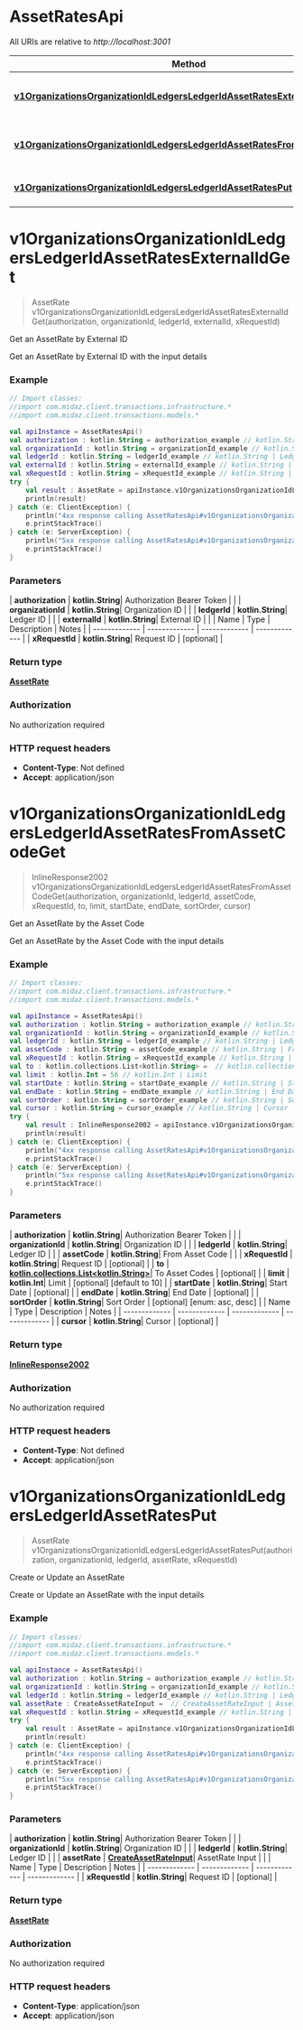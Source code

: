 # AssetRatesApi

All URIs are relative to *http://localhost:3001*

| Method | HTTP request | Description |
| ------------- | ------------- | ------------- |
| [**v1OrganizationsOrganizationIdLedgersLedgerIdAssetRatesExternalIdGet**](AssetRatesApi.md#v1OrganizationsOrganizationIdLedgersLedgerIdAssetRatesExternalIdGet) | **GET** /v1/organizations/{organization_id}/ledgers/{ledger_id}/asset-rates/{external_id} | Get an AssetRate by External ID |
| [**v1OrganizationsOrganizationIdLedgersLedgerIdAssetRatesFromAssetCodeGet**](AssetRatesApi.md#v1OrganizationsOrganizationIdLedgersLedgerIdAssetRatesFromAssetCodeGet) | **GET** /v1/organizations/{organization_id}/ledgers/{ledger_id}/asset-rates/from/{asset_code} | Get an AssetRate by the Asset Code |
| [**v1OrganizationsOrganizationIdLedgersLedgerIdAssetRatesPut**](AssetRatesApi.md#v1OrganizationsOrganizationIdLedgersLedgerIdAssetRatesPut) | **PUT** /v1/organizations/{organization_id}/ledgers/{ledger_id}/asset-rates | Create or Update an AssetRate |


<a id="v1OrganizationsOrganizationIdLedgersLedgerIdAssetRatesExternalIdGet"></a>
# **v1OrganizationsOrganizationIdLedgersLedgerIdAssetRatesExternalIdGet**
> AssetRate v1OrganizationsOrganizationIdLedgersLedgerIdAssetRatesExternalIdGet(authorization, organizationId, ledgerId, externalId, xRequestId)

Get an AssetRate by External ID

Get an AssetRate by External ID with the input details

### Example
```kotlin
// Import classes:
//import com.midaz.client.transactions.infrastructure.*
//import com.midaz.client.transactions.models.*

val apiInstance = AssetRatesApi()
val authorization : kotlin.String = authorization_example // kotlin.String | Authorization Bearer Token
val organizationId : kotlin.String = organizationId_example // kotlin.String | Organization ID
val ledgerId : kotlin.String = ledgerId_example // kotlin.String | Ledger ID
val externalId : kotlin.String = externalId_example // kotlin.String | External ID
val xRequestId : kotlin.String = xRequestId_example // kotlin.String | Request ID
try {
    val result : AssetRate = apiInstance.v1OrganizationsOrganizationIdLedgersLedgerIdAssetRatesExternalIdGet(authorization, organizationId, ledgerId, externalId, xRequestId)
    println(result)
} catch (e: ClientException) {
    println("4xx response calling AssetRatesApi#v1OrganizationsOrganizationIdLedgersLedgerIdAssetRatesExternalIdGet")
    e.printStackTrace()
} catch (e: ServerException) {
    println("5xx response calling AssetRatesApi#v1OrganizationsOrganizationIdLedgersLedgerIdAssetRatesExternalIdGet")
    e.printStackTrace()
}
```

### Parameters
| **authorization** | **kotlin.String**| Authorization Bearer Token | |
| **organizationId** | **kotlin.String**| Organization ID | |
| **ledgerId** | **kotlin.String**| Ledger ID | |
| **externalId** | **kotlin.String**| External ID | |
| Name | Type | Description  | Notes |
| ------------- | ------------- | ------------- | ------------- |
| **xRequestId** | **kotlin.String**| Request ID | [optional] |

### Return type

[**AssetRate**](AssetRate.md)

### Authorization

No authorization required

### HTTP request headers

 - **Content-Type**: Not defined
 - **Accept**: application/json

<a id="v1OrganizationsOrganizationIdLedgersLedgerIdAssetRatesFromAssetCodeGet"></a>
# **v1OrganizationsOrganizationIdLedgersLedgerIdAssetRatesFromAssetCodeGet**
> InlineResponse2002 v1OrganizationsOrganizationIdLedgersLedgerIdAssetRatesFromAssetCodeGet(authorization, organizationId, ledgerId, assetCode, xRequestId, to, limit, startDate, endDate, sortOrder, cursor)

Get an AssetRate by the Asset Code

Get an AssetRate by the Asset Code with the input details

### Example
```kotlin
// Import classes:
//import com.midaz.client.transactions.infrastructure.*
//import com.midaz.client.transactions.models.*

val apiInstance = AssetRatesApi()
val authorization : kotlin.String = authorization_example // kotlin.String | Authorization Bearer Token
val organizationId : kotlin.String = organizationId_example // kotlin.String | Organization ID
val ledgerId : kotlin.String = ledgerId_example // kotlin.String | Ledger ID
val assetCode : kotlin.String = assetCode_example // kotlin.String | From Asset Code
val xRequestId : kotlin.String = xRequestId_example // kotlin.String | Request ID
val to : kotlin.collections.List<kotlin.String> =  // kotlin.collections.List<kotlin.String> | To Asset Codes
val limit : kotlin.Int = 56 // kotlin.Int | Limit
val startDate : kotlin.String = startDate_example // kotlin.String | Start Date
val endDate : kotlin.String = endDate_example // kotlin.String | End Date
val sortOrder : kotlin.String = sortOrder_example // kotlin.String | Sort Order
val cursor : kotlin.String = cursor_example // kotlin.String | Cursor
try {
    val result : InlineResponse2002 = apiInstance.v1OrganizationsOrganizationIdLedgersLedgerIdAssetRatesFromAssetCodeGet(authorization, organizationId, ledgerId, assetCode, xRequestId, to, limit, startDate, endDate, sortOrder, cursor)
    println(result)
} catch (e: ClientException) {
    println("4xx response calling AssetRatesApi#v1OrganizationsOrganizationIdLedgersLedgerIdAssetRatesFromAssetCodeGet")
    e.printStackTrace()
} catch (e: ServerException) {
    println("5xx response calling AssetRatesApi#v1OrganizationsOrganizationIdLedgersLedgerIdAssetRatesFromAssetCodeGet")
    e.printStackTrace()
}
```

### Parameters
| **authorization** | **kotlin.String**| Authorization Bearer Token | |
| **organizationId** | **kotlin.String**| Organization ID | |
| **ledgerId** | **kotlin.String**| Ledger ID | |
| **assetCode** | **kotlin.String**| From Asset Code | |
| **xRequestId** | **kotlin.String**| Request ID | [optional] |
| **to** | [**kotlin.collections.List&lt;kotlin.String&gt;**](kotlin.String.md)| To Asset Codes | [optional] |
| **limit** | **kotlin.Int**| Limit | [optional] [default to 10] |
| **startDate** | **kotlin.String**| Start Date | [optional] |
| **endDate** | **kotlin.String**| End Date | [optional] |
| **sortOrder** | **kotlin.String**| Sort Order | [optional] [enum: asc, desc] |
| Name | Type | Description  | Notes |
| ------------- | ------------- | ------------- | ------------- |
| **cursor** | **kotlin.String**| Cursor | [optional] |

### Return type

[**InlineResponse2002**](InlineResponse2002.md)

### Authorization

No authorization required

### HTTP request headers

 - **Content-Type**: Not defined
 - **Accept**: application/json

<a id="v1OrganizationsOrganizationIdLedgersLedgerIdAssetRatesPut"></a>
# **v1OrganizationsOrganizationIdLedgersLedgerIdAssetRatesPut**
> AssetRate v1OrganizationsOrganizationIdLedgersLedgerIdAssetRatesPut(authorization, organizationId, ledgerId, assetRate, xRequestId)

Create or Update an AssetRate

Create or Update an AssetRate with the input details

### Example
```kotlin
// Import classes:
//import com.midaz.client.transactions.infrastructure.*
//import com.midaz.client.transactions.models.*

val apiInstance = AssetRatesApi()
val authorization : kotlin.String = authorization_example // kotlin.String | Authorization Bearer Token
val organizationId : kotlin.String = organizationId_example // kotlin.String | Organization ID
val ledgerId : kotlin.String = ledgerId_example // kotlin.String | Ledger ID
val assetRate : CreateAssetRateInput =  // CreateAssetRateInput | AssetRate Input
val xRequestId : kotlin.String = xRequestId_example // kotlin.String | Request ID
try {
    val result : AssetRate = apiInstance.v1OrganizationsOrganizationIdLedgersLedgerIdAssetRatesPut(authorization, organizationId, ledgerId, assetRate, xRequestId)
    println(result)
} catch (e: ClientException) {
    println("4xx response calling AssetRatesApi#v1OrganizationsOrganizationIdLedgersLedgerIdAssetRatesPut")
    e.printStackTrace()
} catch (e: ServerException) {
    println("5xx response calling AssetRatesApi#v1OrganizationsOrganizationIdLedgersLedgerIdAssetRatesPut")
    e.printStackTrace()
}
```

### Parameters
| **authorization** | **kotlin.String**| Authorization Bearer Token | |
| **organizationId** | **kotlin.String**| Organization ID | |
| **ledgerId** | **kotlin.String**| Ledger ID | |
| **assetRate** | [**CreateAssetRateInput**](CreateAssetRateInput.md)| AssetRate Input | |
| Name | Type | Description  | Notes |
| ------------- | ------------- | ------------- | ------------- |
| **xRequestId** | **kotlin.String**| Request ID | [optional] |

### Return type

[**AssetRate**](AssetRate.md)

### Authorization

No authorization required

### HTTP request headers

 - **Content-Type**: application/json
 - **Accept**: application/json

